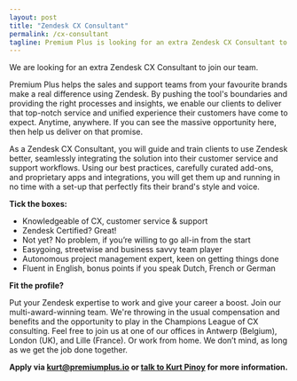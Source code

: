 ```yaml
---
layout: post
title: "Zendesk CX Consultant"
permalink: /cx-consultant
tagline: Premium Plus is looking for an extra Zendesk CX Consultant to join our team.
---
```


We are looking for an extra Zendesk CX Consultant to join our team.

Premium Plus helps the sales and support teams from your favourite brands make a real difference using Zendesk. By pushing the tool's boundaries and providing the right processes and insights, we enable our clients to deliver that top-notch service and unified experience their customers have come to expect. Anytime, anywhere. If you can see the massive opportunity here, then help us deliver on that promise.

As a Zendesk CX Consultant, you will guide and train clients to use Zendesk better, seamlessly integrating the solution into their customer service and support workflows. Using our best practices, carefully curated add-ons, and proprietary apps and integrations, you will get them up and running in no time with a set-up that perfectly fits their brand's style and voice.

**Tick the boxes:**

- Knowledgeable of CX, customer service & support
- Zendesk Certified? Great!
- Not yet? No problem, if you’re willing to go all-in from the start
- Easygoing, streetwise and business savvy team player
- Autonomous project management expert, keen on getting things done
- Fluent in English, bonus points if you speak Dutch, French or German

**Fit the profile?**

Put your Zendesk expertise to work and give your career a boost. Join our multi-award-winning team. We're throwing in the usual compensation and benefits and the opportunity to play in the Champions League of CX consulting. Feel free to join us at one of our offices in Antwerp (Belgium), London (UK), and Lille (France). Or work from home. We don’t mind, as long as we get the job done together.

**Apply via [kurt@premiumplus.io](mailto:kurt@premiumplus.io) or [talk to Kurt Pinoy](https://www.linkedin.com/in/kurtpinoy/) for more information.**

